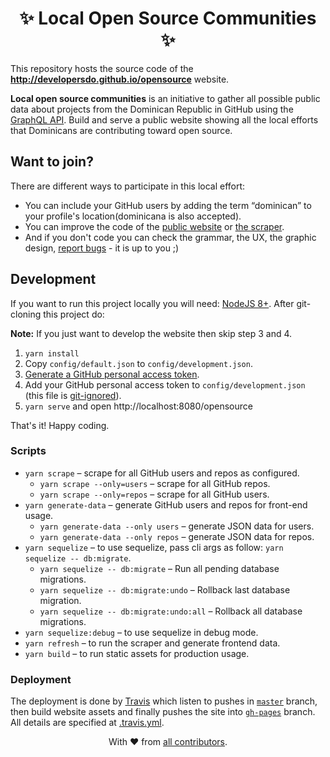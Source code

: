 <h1 align=center>✨ Local Open Source Communities ✨</h1>

This repository hosts the source code of the **http://developersdo.github.io/opensource** website.

**Local open source communities** is an initiative to gather all possible public data about projects from the Dominican Republic in GitHub using the [GraphQL API](https://developer.github.com/v4/). Build and serve a public website showing all the local efforts that Dominicans are contributing toward open source.

## Want to join?

There are different ways to participate in this local effort:

 - You can include your GitHub users by adding the term “dominican” to your profile's location(dominicana is also accepted).
 - You can improve the code of the [public website](src/client) or [the scraper](src/server).
 - And if you don't code you can check the grammar, the UX, the graphic design, [report bugs](https://github.com/developersdo/opensource/issues/new) - it is up to you ;)
 
## Development
 
If you want to run this project locally you will need: [NodeJS 8+](https://nodejs.org/en/). After git-cloning this project do:

**Note:** If you just want to develop the website then skip step 3 and 4.

 1. `yarn install`
 2. Copy `config/default.json` to `config/development.json`.
 3. [Generate a GitHub personal access token](https://help.github.com/articles/creating-a-personal-access-token-for-the-command-line/).
 4. Add your GitHub personal access token to `config/development.json` (this file is [git-ignored](.gitignore)).
 5. `yarn serve` and open http://localhost:8080/opensource

That's it! Happy coding.

### Scripts

 - `yarn scrape` – scrape for all GitHub users and repos as configured.
   - `yarn scrape --only=users` – scrape for all GitHub repos.
   - `yarn scrape --only=repos` – scrape for all GitHub users.
 - `yarn generate-data` – generate GitHub users and repos for front-end usage.
   - `yarn generate-data --only users` – generate JSON data for users.
   - `yarn generate-data --only repos` – generate JSON data for repos.
 - `yarn sequelize` – to use sequelize, pass cli args as follow: `yarn sequelize -- db:migrate`.
   - `yarn sequelize -- db:migrate` – Run all pending database migrations.
   - `yarn sequelize -- db:migrate:undo` – Rollback last database migration.
   - `yarn sequelize -- db:migrate:undo:all` – Rollback all database migrations.
 - `yarn sequelize:debug` – to use sequelize in debug mode.
 - `yarn refresh` – to run the scraper and generate frontend data.
 - `yarn build` – to run static assets for production usage.

### Deployment

The deployment is done by [Travis](https://travis-ci.org/developersdo/opensource) which listen to pushes in [`master`](https://github.com/developersdo/opensource/tree/master) branch, then build website assets and finally pushes the site into [`gh-pages`](https://github.com/developersdo/opensource/tree/gh-pages) branch. All details are specified at [.travis.yml](.travis.yml).

<div align=center>
With ♥︎ from <a href="https://github.com/developersdo/opensource/graphs/contributors">all contributors</a>.
</div>
